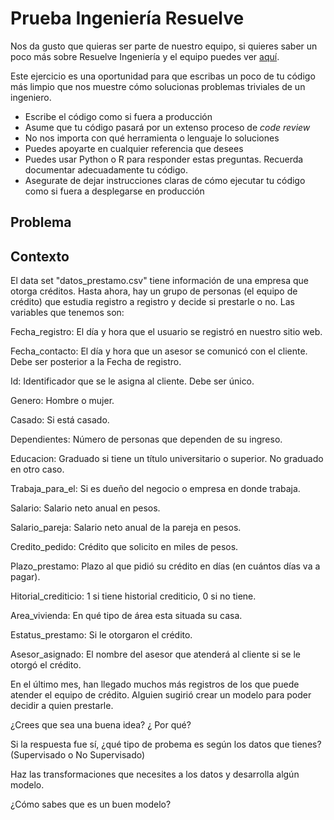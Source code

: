 # Prueba Ingeniería Resuelve

Nos da gusto que quieras ser parte de nuestro equipo, si quieres saber un poco más sobre Resuelve Ingeniería y el equipo puedes ver [aquí](https://github.com/resuelve/nuestro-equipo).

Este ejercicio es una oportunidad para que escribas un poco de tu código más limpio que nos muestre cómo solucionas problemas triviales de un ingeniero.

* Escribe el código como si fuera a producción
* Asume que tu código pasará por un extenso proceso de _code review_
* No nos importa con qué herramienta o lenguaje lo soluciones
* Puedes apoyarte en cualquier referencia que desees 
* Puedes usar Python o R para responder estas preguntas. Recuerda documentar adecuadamente tu código.
* Asegurate de dejar instrucciones claras de cómo ejecutar tu código como si fuera a desplegarse en producción

## Problema

## Contexto

El data set "datos_prestamo.csv" tiene información de una empresa que otorga créditos. Hasta ahora, hay un grupo de personas (el equipo de crédito) que estudia registro a registro y decide si prestarle o no. Las variables que tenemos son:

Fecha_registro: El día y hora que el usuario se registró en nuestro sitio web.

Fecha_contacto: El día y hora que un asesor se comunicó con el cliente. Debe ser posterior a la Fecha de registro.

Id: Identificador que se le asigna al cliente. Debe ser único.

Genero: Hombre o mujer.

Casado: Si está casado.

Dependientes: Número de personas que dependen de su ingreso.

Educacion: Graduado si tiene un título universitario o superior. No graduado en otro caso.

Trabaja_para_el: Si es dueño del negocio o empresa en donde trabaja.

Salario: Salario neto anual en pesos.

Salario_pareja: Salario neto anual de la pareja en pesos.

Credito_pedido: Crédito que solicito en miles de pesos.

Plazo_prestamo: Plazo al que pidió su crédito en días (en cuántos días va a pagar).

Hitorial_crediticio: 1 si tiene historial crediticio, 0 si no tiene.

Area_vivienda: En qué tipo de área esta situada su casa.

Estatus_prestamo: Si le otorgaron el crédito.

Asesor_asignado: El nombre del asesor que atenderá al cliente si se le otorgó el crédito.


En el último mes, han llegado muchos más registros de los que puede atender el equipo de crédito. Alguien sugirió crear un modelo para poder decidir a quien prestarle.

¿Crees que sea una buena idea? ¿ Por qué?

Si la respuesta fue sí, ¿qué tipo de probema es según los datos que tienes? (Supervisado o No Supervisado)

Haz las transformaciones que necesites a los datos y desarrolla algún modelo.

¿Cómo sabes que es un buen modelo?



